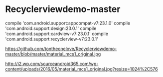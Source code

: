 # Recyclerviewdemo-master

compile 'com.android.support:appcompat-v7:23.1.0'
compile 'com.android.support:design:23.0.1'
compile 'com.android.support:cardview-v7:23.0.1'
compile 'com.android.support:recyclerview-v7:23.0.1'

https://github.com/tontheonelove/Recyclerviewdemo-master/blob/master/material_mcs1_original.jpg

http://i2.wp.com/sourceandroid365.com/wp-content/uploads/2016/05/material_mcs1_original.jpg?resize=1024%2C576


